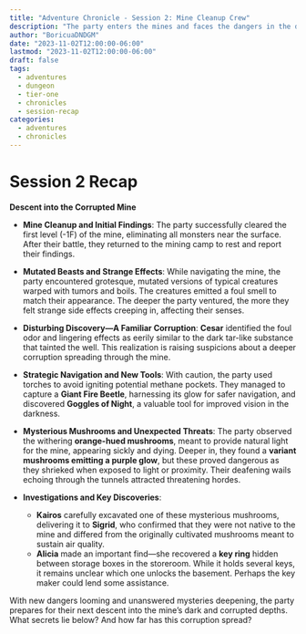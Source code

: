 ```yaml
---
title: "Adventure Chronicle - Session 2: Mine Cleanup Crew"
description: "The party enters the mines and faces the dangers in the dark"
author: "BoricuaDNDGM"
date: "2023-11-02T12:00:00-06:00"
lastmod: "2023-11-02T12:00:00-06:00"
draft: false
tags:
  - adventures
  - dungeon
  - tier-one
  - chronicles
  - session-recap
categories:
  - adventures
  - chronicles
---
```


# Session 2 Recap

**Descent into the Corrupted Mine**

- **Mine Cleanup and Initial Findings**:
  The party successfully cleared the first level (-1F) of the mine, eliminating all monsters near the surface.
  After their battle, they returned to the mining camp to rest and report their findings.

- **Mutated Beasts and Strange Effects**:
  While navigating the mine, the party encountered grotesque, mutated versions of typical creatures warped with tumors and boils.
  The creatures emitted a foul smell to match their appearance.
  The deeper the party ventured, the more they felt strange side effects creeping in, affecting their senses.

- **Disturbing Discovery—A Familiar Corruption**:
  __Cesar__ identified the foul odor and lingering effects as eerily similar to the dark tar-like substance that tainted the well.
  This realization is raising suspicions about a deeper corruption spreading through the mine.

- **Strategic Navigation and New Tools**:
  With caution, the party used torches to avoid igniting potential methane pockets.
  They managed to capture a **Giant Fire Beetle**, harnessing its glow for safer navigation, and discovered **Goggles of Night**, a valuable tool for improved vision in the darkness.

- **Mysterious Mushrooms and Unexpected Threats**:
  The party observed the withering **orange-hued mushrooms**, meant to provide natural light for the mine, appearing sickly and dying.
  Deeper in, they found a **variant mushrooms emitting a purple glow**, but these proved dangerous as they shrieked when exposed to light or proximity.
  Their deafening wails echoing through the tunnels attracted threatening hordes.

- **Investigations and Key Discoveries**:
  - **Kairos** carefully excavated one of these mysterious mushrooms, delivering it to **Sigrid**, who confirmed that they were not native to the mine and differed from the originally cultivated mushrooms meant to sustain air quality.
  - **Alicia** made an important find—she recovered a **key ring** hidden between storage boxes in the storeroom.
    While it holds several keys, it remains unclear which one unlocks the basement. Perhaps the key maker could lend some assistance.

With new dangers looming and unanswered mysteries deepening, the party prepares for their next descent into the mine’s dark and corrupted depths.
What secrets lie below? And how far has this corruption spread?
